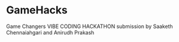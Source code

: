 # GameHacks
Game Changers VIBE CODING HACKATHON submission by Saaketh Chennaiahgari and Anirudh Prakash
